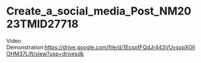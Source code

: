 # Create_a_social_media_Post_NM2023TMID27718

Video Demonstration:https://drive.google.com/file/d/1EcspfFQdJr443VUvsopXOljOHM37Lift/view?usp=drivesdk 
